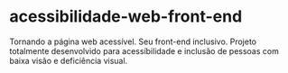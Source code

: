 # acessibilidade-web-front-end
Tornando a página web acessível. Seu front-end inclusivo.
Projeto totalmente desenvolvido para acessíbilidade e inclusão de pessoas com baixa visão e deficiência visual.
